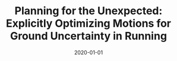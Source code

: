 ---
title: "Planning for the Unexpected: Explicitly Optimizing Motions for Ground Uncertainty in Running"
collection: publications
permalink: /publication/2020-01-01-Planning-for-the-Unexpected-Explicitly-Optimizing-Motions-for-Ground-Uncertainty-in-Running
date: 2020-01-01
venue: '2020 IEEE International Conference on Robotics and Automation (ICRA)'
paperurl: 'https://doi.org/10.1109/ICRA40945.2020.9197049'
citation: ' <b>Kevin Green</b>,  Ross L. Hatton,  Jonathan Hurst, &quot;Planning for the Unexpected: Explicitly Optimizing Motions for Ground Uncertainty in Running.&quot; 2020 IEEE International Conference on Robotics and Automation (ICRA), 2020.'
publication_type: 'inproceedings'
preprint: 'https://arxiv.org/abs/2001.10629'
presentation_video_url: 'https://youtu.be/EpVv-fVOxMw'
bib_file_name: '2020-01-01-Planning-for-the-Unexpected-Explicitly-Optimizing-Motions-for-Ground-Uncertainty-in-Running.bib'
---